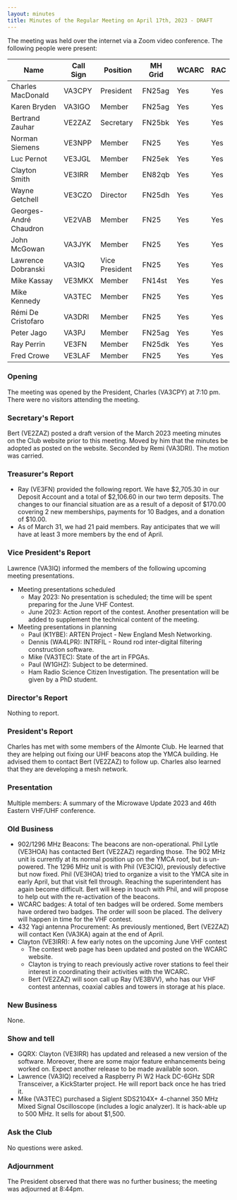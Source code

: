 ```yaml
---
layout: minutes
title: Minutes of the Regular Meeting on April 17th, 2023 - DRAFT
---
```

The meeting was held over the internet via a Zoom video conference.
The following people were present:

| Name                   | Call Sign  | Position         | MH Grid | WCARC | RAC |
|------------------------|------------|------------------|---------|-------|-----|
| Charles MacDonald      | VA3CPY     | President        | FN25ag  | Yes   | Yes |
| Karen Bryden           | VA3IGO     | Member           | FN25ag  | Yes   | Yes |
| Bertrand Zauhar        | VE2ZAZ     | Secretary        | FN25bk  | Yes   | Yes |
| Norman Siemens         | VE3NPP     | Member           | FN25    | Yes   | Yes |
| Luc Pernot             | VE3JGL     | Member           | FN25ek  | Yes   | Yes |
| Clayton Smith          | VE3IRR     | Member           | EN82qb  | Yes   | Yes |
| Wayne Getchell         | VE3CZO     | Director         | FN25dh  | Yes   | Yes |
| Georges-André Chaudron | VE2VAB     | Member           | FN25    | Yes   | Yes |
| John McGowan           | VA3JYK     | Member           | FN25    | Yes   | Yes |
| Lawrence Dobranski     | VA3IQ      | Vice President   | FN25    | Yes   | Yes |
| Mike Kassay            | VE3MKX     | Member           | FN14st  | Yes   | Yes |
| Mike Kennedy           | VA3TEC     | Member           | FN25    | Yes   | Yes |
| Rémi De Cristofaro     | VA3DRI     | Member           | FN25    | Yes   | Yes |
| Peter Jago             | VA3PJ      | Member           | FN25ag  | Yes   | Yes |
| Ray Perrin             | VE3FN      | Member           | FN25dk  | Yes   | Yes |
| Fred Crowe             | VE3LAF     | Member           | FN25    | Yes   | Yes |

### Opening
The meeting was opened by the President, Charles (VA3CPY) at 7:10 pm.
There were no visitors attending the meeting.

### Secretary's Report
Bert (VE2ZAZ) posted a draft version of the March 2023 meeting minutes on the Club website prior to this meeting. Moved by him that the minutes be adopted as posted on the website. Seconded by Remi (VA3DRI). The motion was carried.

### Treasurer's Report
- Ray (VE3FN) provided the following report. We have $2,705.30 in our Deposit Account and a total of $2,106.60 in our two term deposits. The changes to our financial situation are as a result of a deposit of $170.00 covering 2 new memberships, payments for 10 Badges, and a donation of $10.00.
- As of March 31, we had 21 paid members. Ray anticipates that we will have at least 3 more members by the end of April.

### Vice President's Report
Lawrence (VA3IQ) informed the members of the following upcoming meeting presentations.
- Meeting presentations scheduled
   - May 2023: No presentation is scheduled; the time will be spent preparing for the June VHF Contest.
   - June 2023: Action report of the contest. Another presentation will be added to supplement the technical content of the meeting.
- Meeting presentations in planning
   - Paul (K1YBE): ARTEN Project - New England Mesh Networking.
   - Dennis (WA4LPR): INTRFIL - Round rod inter-digital filtering construction software.
   - Mike (VA3TEC): State of the art in FPGAs.
   - Paul (W1GHZ): Subject to be determined.
   - Ham Radio Science Citizen Investigation. The presentation will be given by a PhD student.

### Director's Report
Nothing to report.

### President's Report
Charles has met with some members of the Almonte Club. He learned that they are helping out fixing our UHF beacons atop the YMCA building. He advised them to contact Bert (VE2ZAZ) to follow up. Charles also learned that they are developing a mesh network.

### Presentation
Multiple members: A summary of the Microwave Update 2023 and 46th Eastern VHF/UHF conference.

### Old Business
- 902/1296 MHz Beacons: The beacons are non-operational. Phil Lytle (VE3HOA) has contacted Bert (VE2ZAZ) regarding those. The 902 MHz unit is currently at its normal position up on the YMCA roof, but is un-powered. The 1296 MHz unit is with Phil (VE3CIQ), previously defective but now fixed. Phil (VE3HOA) tried to organize a visit to the YMCA site in early April, but that visit fell through. Reaching the superintendent has again become difficult. Bert will keep in touch with Phil, and will propose to help out with the re-activation of the beacons.
- WCARC badges: A total of ten badges will be ordered. Some members have ordered two badges. The order will soon be placed. The delivery will happen in time for the VHF contest.
- 432 Yagi antenna Procurement: As previously mentioned, Bert (VE2ZAZ) will contact Ken (VA3KA)  again at the end of April.
- Clayton (VE3IRR): A few early notes on the upcoming June VHF contest
   - The contest web page has been updated and posted on the WCARC website.
   - Clayton is trying to reach previously active rover stations to feel their interest in coordinating their activities with the WCARC.
   - Bert (VE2ZAZ) will soon call up Ray (VE3BVV), who has our VHF contest antennas, coaxial cables and towers in storage at his place.

### New Business
None.

### Show and tell
- GQRX: Clayton (VE3IRR) has updated and released a new version of the software. Moreover, there are some major feature enhancements being worked on. Expect another release to be made available soon.
- Lawrence (VA3IQ) received a Raspberry Pi W2 Hack DC-6GHz SDR Transceiver, a KickStarter project. He will report back once he has tried it.
- Mike (VA3TEC) purchased a Siglent SDS2104X+ 4-channel 350 MHz Mixed Signal Oscilloscope (includes a logic analyzer). It is hack-able up to 500 MHz. It sells for about $1,500.

### Ask the Club
No questions were asked.

### Adjournment
The President observed that there was no further business; the meeting was adjourned at 8:44pm.
